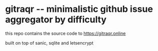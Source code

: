 # gitraqr -- minimalistic github issue aggregator by difficulty


this repo contains the source code to https://gitraqr.online

built on top of sanic, sqlite and letsencrypt

